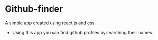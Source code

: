 # Github-finder
A simple app created using react,js and css. 
* Using this app you can find github profiles by searching their names.
